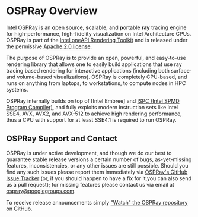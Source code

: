 OSPRay Overview
===============

Intel OSPRay is an **o**pen source, **s**calable, and **p**ortable **ray**
tracing engine for high-performance, high-fidelity visualization on
Intel Architecture CPUs. OSPRay is part of the [Intel oneAPI Rendering
Toolkit](https://software.intel.com/en-us/rendering-framework) and is
released under the permissive [Apache 2.0
license](http://www.apache.org/licenses/LICENSE-2.0).

The purpose of OSPRay is to provide an open, powerful, and easy-to-use
rendering library that allows one to easily build applications that use
ray tracing based rendering for interactive applications (including both
surface- and volume-based visualizations). OSPRay is completely
CPU-based, and runs on anything from laptops, to workstations, to
compute nodes in HPC systems.

OSPRay internally builds on top of [Intel Embree] and [ISPC (Intel SPMD
Program Compiler)](https://ispc.github.io/), and fully exploits modern
instruction sets like Intel SSE4, AVX, AVX2, and AVX-512 to achieve
high rendering performance, thus a CPU with support for at least SSE4.1
is required to run OSPRay.


OSPRay Support and Contact
--------------------------

OSPRay is under active development, and though we do our best to
guarantee stable release versions a certain number of bugs,
as-yet-missing features, inconsistencies, or any other issues are
still possible. Should you find any such issues please report
them immediately via [OSPRay's GitHub Issue
Tracker](https://github.com/ospray/OSPRay/issues) (or, if you should
happen to have a fix for it,you can also send us a pull request); for
missing features please contact us via email at
<ospray@googlegroups.com>.

To receive release announcements simply ["Watch" the OSPRay
repository](https://github.com/ospray/OSPRay) on GitHub.

